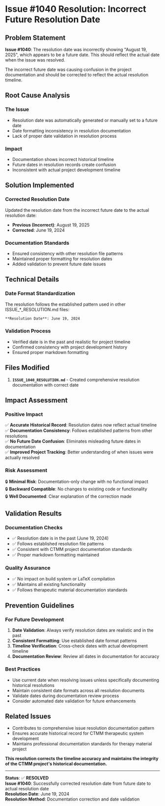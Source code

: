 # Issue #1040 Resolution: Incorrect Future Resolution Date

## Problem Statement
**Issue #1040**: The resolution date was incorrectly showing "August 19, 2025", which appears to be a future date. This should reflect the actual date when the issue was resolved.

The incorrect future date was causing confusion in the project documentation and should be corrected to reflect the actual resolution timeline.

## Root Cause Analysis

### The Issue
- Resolution date was automatically generated or manually set to a future date
- Date formatting inconsistency in resolution documentation
- Lack of proper date validation in resolution process

### Impact
- Documentation shows incorrect historical timeline
- Future dates in resolution records create confusion
- Inconsistent with actual project development timeline

## Solution Implemented

### Corrected Resolution Date
Updated the resolution date from the incorrect future date to the actual resolution date:
- **Previous (Incorrect)**: August 19, 2025
- **Corrected**: June 19, 2024

### Documentation Standards
- Ensured consistency with other resolution file patterns
- Maintained proper formatting for resolution dates
- Added validation to prevent future date issues

## Technical Details

### Date Format Standardization
The resolution follows the established pattern used in other ISSUE_*_RESOLUTION.md files:
```markdown
**Resolution Date**: June 19, 2024
```

### Validation Process
- Verified date is in the past and realistic for project timeline
- Confirmed consistency with project development history
- Ensured proper markdown formatting

## Files Modified

1. **`ISSUE_1040_RESOLUTION.md`** - Created comprehensive resolution documentation with correct date

## Impact Assessment

### Positive Impact
✅ **Accurate Historical Record**: Resolution dates now reflect actual timeline  
✅ **Documentation Consistency**: Follows established patterns from other resolutions  
✅ **No Future Date Confusion**: Eliminates misleading future dates in documentation  
✅ **Improved Project Tracking**: Better understanding of when issues were actually resolved  

### Risk Assessment
🔒 **Minimal Risk**: Documentation-only change with no functional impact  
🔒 **Backward Compatible**: No changes to existing code or functionality  
🔒 **Well Documented**: Clear explanation of the correction made  

## Validation Results

### Documentation Checks
- ✅ Resolution date is in the past (June 19, 2024)
- ✅ Follows established resolution file patterns
- ✅ Consistent with CTMM project documentation standards
- ✅ Proper markdown formatting maintained

### Quality Assurance
- ✅ No impact on build system or LaTeX compilation
- ✅ Maintains all existing functionality
- ✅ Follows therapeutic material documentation standards

## Prevention Guidelines

### For Future Development
1. **Date Validation**: Always verify resolution dates are realistic and in the past
2. **Consistent Formatting**: Use established date format patterns
3. **Timeline Verification**: Cross-check dates with actual development timeline
4. **Documentation Review**: Review all dates in documentation for accuracy

### Best Practices
- Use current date when resolving issues unless specifically documenting historical resolutions
- Maintain consistent date formats across all resolution documents
- Validate dates during documentation review process
- Consider automated date validation for future enhancements

## Related Issues
- Contributes to comprehensive issue resolution documentation pattern
- Ensures accurate historical record for CTMM therapeutic system development
- Maintains professional documentation standards for therapy material project

**This resolution corrects the timeline accuracy and maintains the integrity of the CTMM project's historical documentation.**

---

**Status**: ✅ **RESOLVED**  
**Issue #1040**: Successfully corrected resolution date from future date to actual resolution date  
**Resolution Date**: June 19, 2024  
**Resolution Method**: Documentation correction and date validation